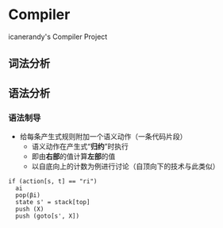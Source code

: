 # Compiler
icanerandy's Compiler Project

## 词法分析

## 语法分析
### 语法制导
- 给每条产生式规则附加一个语义动作（一条代码片段）
  - 语义动作在产生式“**归约**”时执行
  - 即由**右部**的值计算**左部**的值
  - 以自底向上的计数为例进行讨论（自顶向下的技术与此类似）
```
if (action[s, t] == "ri")
  ai
  pop(βi)
  state s' = stack[top]
  push (X)
  push (goto[s', X])
```
